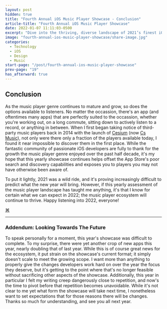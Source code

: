 ```yaml
---
layout: post
hidden: true
title: "Fourth Annual iOS Music Player Showcase - Conclusion"
article-title: "Fourth Annual iOS Music Player Showcase"
date: 2022-01-07 11:11:03-0500
excerpt: "Dive into the thriving, diverse landscape of 2021’s finest iOS music players."
image: "fourth-annual-ios-music-player-showcase/share-image.jpg"
categories:
  - Technology
  - iOS
  - Design
  - Music
start-page: "/post/fourth-annual-ios-music-player-showcase"
prev-page: "19"
has_afterward: true
---
```


## Conclusion

As the music player genre continues to mature and grow, so does the options available to listeners. No matter the occassion, there's an app (and oftentimes many apps) that are perfectly suited to the occassion, whether you're working out, on a long commute, sitting down to actively listen to a record, or anything in between. When I first began taking notice of third-party music players back in 2014 with the launch of [Cesium](https://www.reddit.com/r/apple/comments/2n5b9b/i_couldnt_stand_musicapp_so_i_made_my_own_please/) (now [Cs Music]), not only were there only a fraction of the players available today, I found it near impossible to discover them in the first place. While the fantastic community of passionate iOS developers are fully to thank for the growth the music player genre enjoyed over the past half decade, it's my hope that this yearly showcase continues helps offset the App Store's poor search and discovery capabilities and exposes you to players you may not have otherwise been aware of.

To put it lightly, 2021 was a wild ride, and it's proving increasingly difficult to predict what the new year will bring. However, if this yearly assessment of the music player landscape has taught me anything, it's that I know for certain what we can expect in 2022; the music player ecosystem will continue to thrive. Happy listening into 2022, everyone!

<div class="article-linkback">
  <a href="/">⌘</a>
</div>

------

### Addendum: Looking Towards The Future

To speak personally for a moment, this year's showcase was difficult to complete. To my surprise, there were yet another crop of new apps this year, nearly doubling that of last year. While this is of course great news for the ecosystem, it put strain on the showcase's current format; it simply doesn't scale to meet the growing scope. I want more than anything to properly give the changes developers work hard on over the year the focus they deserve, but it's getting to the point where that's no longer feasible without sacrificing other aspects of the showcase. Additionally, this year in particular I felt my writing creep dangerously close to repetition, and now's the time to pivot before that repetition becomes unavoidable. While it's not clear to me yet what form the showcase will take next time, I nonetheless want to set expectations that for those reasons there will be changes. Thanks so much for understanding, and see you all next year.

[Cs Music]: https://apps.apple.com/us/app/cs-music-player/id924491991